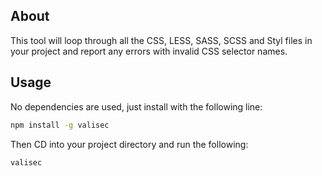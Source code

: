 ## About

This tool will loop through all the CSS, LESS, SASS, SCSS and Styl files in your project and report any errors with invalid CSS selector names.

## Usage

No dependencies are used, just install with the following line:

```bash
npm install -g valisec
```

Then CD into your project directory and run the following:

```bash
valisec
```
